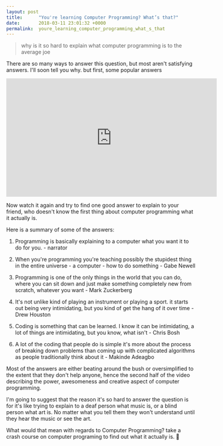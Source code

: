 ```yaml
---
layout: post
title:      "You're learning Computer Programming? What’s that?"
date:       2018-03-11 23:01:32 +0000
permalink:  youre_learning_computer_programming_what_s_that
---
```



> why is it so hard to explain what computer programming is to the average joe

There are so many ways to answer this question, but most aren't satisfying answers. I'll soon tell you why. but first, some popular answers

<iframe width="560" height="315" src="https://www.youtube.com/embed/rytZJz4BTJ4?rel=1" frameborder="0" allow="autoplay; encrypted-media" allowfullscreen></iframe>

Now watch it again and try to find one good answer to explain to your friend, who doesn't know the first thing about computer programming what it actually is.

Here is a summary of some of the answers:

1. Programming is basically explaining to a computer what you want it to do for you. - narrator

2. When you're programming you're teaching possibly the stupidest thing in the entire universe - a computer - how to do something - Gabe Newell

3. Programming is one of the only things in the world that you can do, where you can sit down and just make something completely new from scratch, whatever you want - Mark Zuckerberg
 
4. It's not unlike kind of playing an instrument or playing a sport. it starts out being very intimidating, but you kind of get the hang of it over time - Drew Houston

5. Coding is something that can be learned. I know it can be intimidating, a lot of things are intimidating, but you know, what isn't - Chris Bosh

6. A lot of the coding that people do is simple it's more about the process of breaking down problems than coming up with complicated algorithms as people traditionally think about it - Makinde Adeagbo

Most of the answers are either beating around the bush or oversimplified to the extent that they don't help anyone, hence the second half of the video describing the power, awesomeness and creative aspect of computer programming. 

I'm going to suggest that the reason it's so hard to answer the question is for it's like trying to explain to a deaf person what music is, or a blind person what art is. No matter what you tell them they won't understand until they hear the music or see the art.

What would that mean with regards to Computer Programming? take a crash course on computer programing to find out what it actually is. 🙂

